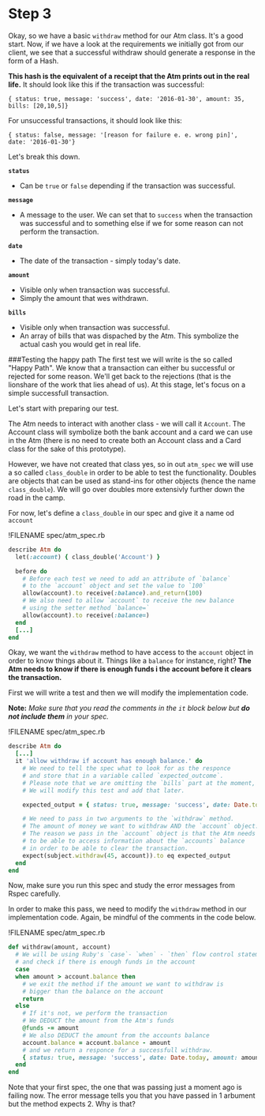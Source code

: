 # Step 3

Okay, so we have a basic `withdraw` method for our Atm class. It's a good start. Now, if we have a look at the requirements we initially got from our client, we see that a successful withdraw should generate a response in the form of a Hash. 

**This hash is the equivalent of a receipt that the Atm prints out in the real life.** It should look like this if the transaction was successful:

```
{ status: true, message: 'success', date: '2016-01-30', amount: 35, bills: [20,10,5]}
```

For unsuccessful transactions, it should look like this:

```
{ status: false, message: '[reason for failure e. e. wrong pin]', date: '2016-01-30'}
```

Let's break this down. 

**`status`** 
- Can be `true` or `false` depending if the transaction was successful.

**`message`** 
- A message to the user. We can set that to `success` when the transaction was successful and to something else if we for some reason can not perform the transaction. 

**`date`**
- The date of the transaction - simply today's date.

**`amount`** 
- Visible only when transaction was successful. 
- Simply the amount that wes withdrawn.

**`bills`**
- Visible only when transaction was successful.
- An array of bills that was dispached by the Atm. This symbolize the actual cash you would get in real life. 

###Testing the happy path
The first test we will write is the so called "Happy Path". We know that a transaction can either bu successful or rejected for some reason. We'll get back to the rejections (that is the lionshare of the work that lies ahead of us). At this stage, let's focus on a simple successfull transaction. 

Let's start with preparing our test.

The Atm needs to interact with another class - we will call it `Account`. The Account class will symbolize both the bank account and a card we can use in the Atm (there is no need to create both an Account class and a Card class for the sake of this prototype).

However, we have not created that class yes, so in out `atm_spec` we will use a so called `class_double` in order to be able to test the functionality. Doubles are objects that can be used as stand-ins for other objects (hence the name `class_double`). We will go over doubles more extensivly further down the road in the camp.

For now, let's define a `class_double` in our spec and give it a name od `account`

!FILENAME spec/atm_spec.rb
```ruby
describe Atm do
  let(:account) { class_double('Account') }

  before do
    # Before each test we need to add an attribute of `balance`
    # to the `account` object and set the value to `100`
    allow(account).to receive(:balance).and_return(100)
    # We also need to allow `account` to receive the new balance
    # using the setter method `balance=`
    allow(account).to receive(:balance=)
  end
  [...]
end
```

Okay, we want the `withdraw` method to have access to the `account` object in order to know things about it. Things like a `balance` for instance, right? **The Atm needs to know if there is enough funds i the account before it clears the transaction.**

First we will write a test and then we will modify the implementation code.

**Note:** *Make sure that you read the comments in the `it` block below but **do not include them** in your spec.*

!FILENAME spec/atm_spec.rb
```ruby
describe Atm do
  [...]
  it 'allow withdraw if account has enough balance.' do
    # We need to tell the spec what to look for as the responce
    # and store that in a variable called `expected_outcome`.
    # Please note that we are omitting the `bills` part at the moment,
    # We will modify this test and add that later.

    expected_output = { status: true, message: 'success', date: Date.today, amount: 45 }

    # We need to pass in two arguments to the `withdraw` method.
    # The amount of money we want to withdraw AND the `account` object.
    # The reason we pass in the `account` object is that the Atm needs
    # to be able to access information about the `accounts` balance
    # in order to be able to clear the transaction.
    expect(subject.withdraw(45, account)).to eq expected_output
  end
end
```

Now, make sure you run this spec and study the error messages from Rspec carefully. 


In order to make this pass, we need to modify the `withdraw` method in our implementation code. Again, be mindful of the comments in the code below.

!FILENAME spec/atm_spec.rb
```ruby
def withdraw(amount, account)
  # We will be using Ruby's `case`- `when` - `then` flow control statement
  # and check if there is enough funds in the account
  case
  when amount > account.balance then
    # we exit the method if the amount we want to withdraw is 
    # bigger than the balance on the account
    return
  else
    # If it's not, we perform the transaction
    # We DEDUCT the amount from the Atm's funds
    @funds -= amount
    # We also DEDUCT the amount from the accounts balance
    account.balance = account.balance - amount
    # and we return a responce for a successfull withdraw.
    { status: true, message: 'success', date: Date.today, amount: amount }
  end
end
```

Note that your first spec, the one that was passing just a moment ago is failing now. The error message tells you that you have passed in 1 arbument but the method expects 2. Why is that? 









